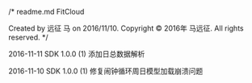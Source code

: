 /* 
  readme.md
  FitCloud

  Created by 远征 马 on 2016/11/10.
  Copyright © 2016年 马远征. All rights reserved.
*/


2016-11-11
SDK 1.0.0
(1) 添加日总数据解析


2016-11-10
SDK 1.0.0 
(1) 修复闹钟循环周日模型加载崩溃问题
